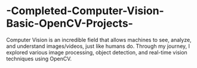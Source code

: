 # -Completed-Computer-Vision-Basic-OpenCV-Projects-
Computer Vision is an incredible field that allows machines to see, analyze, and understand images/videos, just like humans do. Through my journey, I explored various image processing, object detection, and real-time vision techniques using OpenCV.
